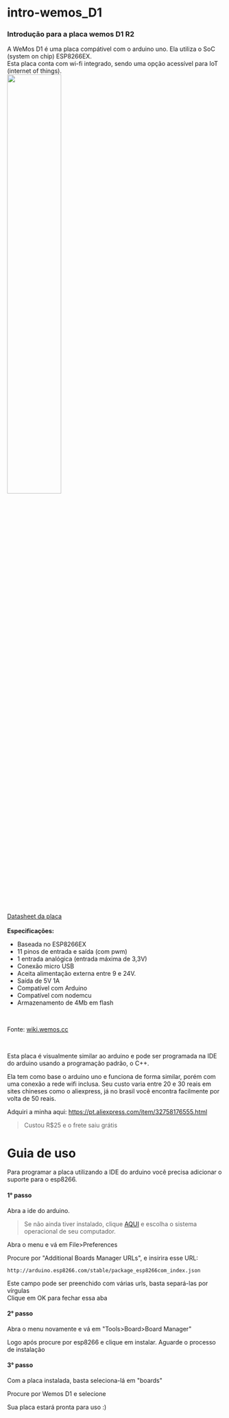 # intro-wemos_D1
<h3>Introdução para a placa wemos D1 R2</h3>  
  
A WeMos D1 é uma placa compátivel com o arduino uno. Ela utiliza o SoC (system on chip) ESP8266EX. <br/>
Esta placa conta com wi-fi integrado, sendo uma opção acessível para IoT (internet of things).  <br/>
<img width="50%" src="https://user-images.githubusercontent.com/53026536/69000547-24082000-08b0-11ea-93b5-ef82466e5f68.jpg"> <br/>
<a href="https://wiki.wemos.cc/_media/products:d1:d1_v2.0.0.pdf">Datasheet da placa</a> <br/> <br/>
<strong>Especificações:</strong>
<ul>
<li>Baseada no ESP8266EX</li>  
<li>11 pinos de entrada e saída (com pwm)</li>  
<li>1 entrada analógica (entrada máxima de 3,3V)</li>  
<li>Conexão micro USB</li>  
<li>Aceita alimentação externa entre 9 e 24V.</li>  
<li>Saída de 5V 1A</li>  
<li>Compatível com Arduino</li>  
<li>Compatível com nodemcu</li>  
<li>Armazenamento de 4Mb em flash</li>  
</ul> <br/> 

Fonte: <a href="https://wiki.wemos.cc/products:d1:d1">wiki.wemos.cc</a> <br/> 

<br/> 
<p>Esta placa é visualmente similar ao arduino e pode ser programada na IDE do arduino usando a programação padrão, o C++. <p/>

<p>Ela tem como base o arduino uno e funciona de forma similar, porém com uma conexão a rede wifi inclusa. 
Seu custo varia entre 20 e 30 reais em sites chineses como o aliexpress, já no brasil você encontra facilmente por volta de 50 reais. <p/>

<p>Adquiri a minha aqui: <a href="https://pt.aliexpress.com/item/32758176555.html">https://pt.aliexpress.com/item/32758176555.html</a>
<p/>

>Custou R$25 e o frete saiu grátis

<h1>Guia de uso</h1>
<p>Para programar a placa utilizando a IDE do arduino você precisa adicionar o suporte para o esp8266.</p>
<h4>1° passo</h4>
<p>Abra a ide do arduino.</p>

>Se não ainda tiver instalado, clique <a href="https://www.arduino.cc/en/main/software">AQUI</a>
>e escolha o sistema operacional de seu computador.

<p>Abra o menu e vá em File>Preferences</p>
<p>Procure por "Additional Boards Manager URLs", e insirira esse URL: </p>
<code>http://arduino.esp8266.com/stable/package_esp8266com_index.json</code>
<p>Este campo pode ser preenchido com várias urls, basta separá-las por vírgulas <br/>
 Clique em OK para fechar essa aba</p>

<h4>2° passo</h4>
<p>Abra o menu novamente e vá em "Tools>Board>Board Manager"</p>
<p>Logo após procure por esp8266 e clique em instalar. Aguarde o processo de instalação</p>

<h4>3° passo</h4>
<p>Com a placa instalada, basta seleciona-lá em "boards"</p>
<p>Procure por Wemos D1 e selecione</p>
<p>Sua placa estará pronta para uso :)</p>


